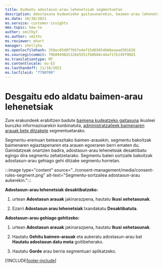 ```yaml
---
title: Kudeatu adostasun-arau lehenetsiak segmentuetan
description: Adostasuna kudeatzeko gaitasunarekin, baimen-arau lehenetsiak desgaitu edo alda ditzakezu gainidatziak gaituta badaude.
ms.date: 10/30/2021
ms.service: customer-insights
mms.topic: how-to
author: smithy7
ms.author: smithc
ms.reviewer: mhart
manager: shellyha
ms.openlocfilehash: 358ec05d0f7b5fe4ef15d65054b66eaaad301626
ms.sourcegitcommit: 79b09498d1328e5551fb8684c44af1fb149f9881
ms.translationtype: MT
ms.contentlocale: eu-ES
ms.lasthandoff: 11/10/2021
ms.locfileid: "7790709"
---
```

# <a name="disable-or-change-default-consent-rules"></a>Desgaitu edo aldatu baimen-arau lehenetsiak

Zure erakundeek erabiltzen badute [baimena kudeatzeko gaitasuna](../consent-management/overview.md) ikusleei buruzko informazioarekin konbinatuta, [administratzaileek baimenaren arauak bete ditzakete](activate-consent.md) segmentuetarako. 

Segmentu-eremuan betearazitako baimen-arauekin, segmentu bakoitzak baimenaren egiaztapenaren eta arauen egoeraren berri ematen du. Gainidatzeak onartzen badira, adostasun-arau lehenetsiak desaktibatu egingo dira segmentu zehatzetarako. Segmentu baten sortzaile bakoitzak adostasun-arau gehiago gehi ditzake segmentu horretan. 

:::image type="content" source="../consent-management/media/consent-rules-segment.png" alt-text="Segmentu-sortzailea adostasun-arau aukerekin.":::

**Adostasun-arau lehenetsiak desaktibatzeko:**

1. urtean **Adostasun arauak** jakinarazpena, hautatu **Ikusi xehetasunak**. 

1. Ezarri **Adostasun arau lehenetsiak** txandakatu **Desaktibatuta**.

**Adostasun-arau gehiago gehitzeko:**

1. urtean **Adostasun arauak** jakinarazpena, hautatu **Ikusi xehetasunak**. 

1. Hautatu **Gehitu baimen-arauak** eta aukeratu adostasun-arau bat **Hautatu adostasun datu mota** goitibeherako.

1. Hautatu **Gorde** arau berria segmentuari aplikatzeko.

[!INCLUDE[footer-include](../includes/footer-banner.md)] 
